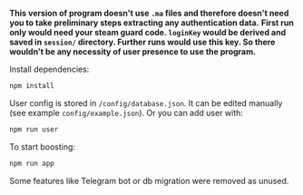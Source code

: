 **This version of program doesn't use `.ma` files and therefore doesn't need you to take preliminary steps extracting any authentication data.**
**First run only would need your steam guard code. `loginKey` would be derived and saved in `session/` directory. Further runs would use this key. So there wouldn't be any necessity of user presence to use the program.**

Install dependencies:
```bash
npm install
```

User config is stored in `/config/database.json`. It can be edited manually (see example `config/example.json`). Or you can add user with:
```bash
npm run user
```

To start boosting:
```bash
npm run app
```

Some features like Telegram bot or db migration were removed as unused.
